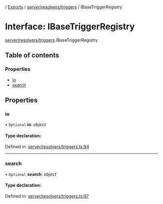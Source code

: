 [](../README.md) / [Exports](../modules.md) / [server/resolvers/triggers](../modules/server_resolvers_triggers.md) / IBaseTriggerRegistry

# Interface: IBaseTriggerRegistry

[server/resolvers/triggers](../modules/server_resolvers_triggers.md).IBaseTriggerRegistry

## Table of contents

### Properties

- [io](server_resolvers_triggers.ibasetriggerregistry.md#io)
- [search](server_resolvers_triggers.ibasetriggerregistry.md#search)

## Properties

### io

• `Optional` **io**: *object*

#### Type declaration:

Defined in: [server/resolvers/triggers.ts:94](https://github.com/onzag/itemize/blob/28218320/server/resolvers/triggers.ts#L94)

___

### search

• `Optional` **search**: *object*

#### Type declaration:

Defined in: [server/resolvers/triggers.ts:97](https://github.com/onzag/itemize/blob/28218320/server/resolvers/triggers.ts#L97)
